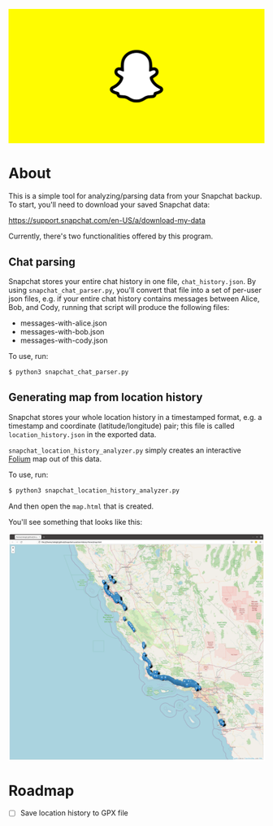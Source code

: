 ![snapchat-logo](./docs/snapchat-logo.jpeg)

# About

This is a simple tool for analyzing/parsing data from your Snapchat backup. To start, you'll need to download your saved Snapchat data: 

https://support.snapchat.com/en-US/a/download-my-data

Currently, there's two functionalities offered by this program.

## Chat parsing

Snapchat stores your entire chat history in one file, `chat_history.json`. By using `snapchat_chat_parser.py`, you'll convert that file into a set of per-user json files, e.g. if your entire chat history contains messages between Alice, Bob, and Cody, running that script will produce the following files:

* messages-with-alice.json
* messages-with-bob.json
* messages-with-cody.json

To use, run:

```bash
$ python3 snapchat_chat_parser.py
```

## Generating map from location history

Snapchat stores your whole location history in a timestamped format, e.g. a timestamp and coordinate (latitude/longitude) pair; this file is called `location_history.json` in the exported data.

`snapchat_location_history_analyzer.py` simply creates an interactive [Folium](http://python-visualization.github.io/folium/) map out of this data.

To use, run:

```bash
$ python3 snapchat_location_history_analyzer.py
```

And then open the `map.html` that is created.

You'll see something that looks like this:

![folium map screenshot](./docs/snapchat-map-screenshot.png)

# Roadmap

- [ ] Save location history to GPX file
